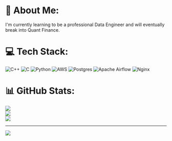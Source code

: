 # 💫 About Me:
I'm currently learning to be a professional Data Engineer and will eventually break into Quant Finance.


# 💻 Tech Stack:
![C++](https://img.shields.io/badge/c++-%2300599C.svg?style=for-the-badge&logo=c%2B%2B&logoColor=white) ![C](https://img.shields.io/badge/c-%2300599C.svg?style=for-the-badge&logo=c&logoColor=white) ![Python](https://img.shields.io/badge/python-3670A0?style=for-the-badge&logo=python&logoColor=ffdd54) ![AWS](https://img.shields.io/badge/AWS-%23FF9900.svg?style=for-the-badge&logo=amazon-aws&logoColor=white) ![Postgres](https://img.shields.io/badge/postgres-%23316192.svg?style=for-the-badge&logo=postgresql&logoColor=white) ![Apache Airflow](https://img.shields.io/badge/Apache%20Airflow-017CEE?style=for-the-badge&logo=Apache%20Airflow&logoColor=white) ![Nginx](https://img.shields.io/badge/nginx-%23009639.svg?style=for-the-badge&logo=nginx&logoColor=white)
# 📊 GitHub Stats:
![](https://github-readme-stats.vercel.app/api?username=anhdnguy&theme=dark&hide_border=false&include_all_commits=false&count_private=false)<br/>
![](https://nirzak-streak-stats.vercel.app/?user=anhdnguy&theme=dark&hide_border=false)<br/>
![](https://github-readme-stats.vercel.app/api/top-langs/?username=anhdnguy&theme=dark&hide_border=false&include_all_commits=false&count_private=false&layout=compact)

---
[![](https://visitcount.itsvg.in/api?id=anhdnguy&icon=0&color=0)](https://visitcount.itsvg.in)

<!-- Proudly created with GPRM ( https://gprm.itsvg.in ) -->
